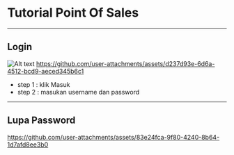# Tutorial Point Of Sales

---

## Login 
![Alt text](https://drive.google.com/file/d/1U-iBiideAcdHOiLFfkIV8PYZj_6jB0FO/view?usp=sharing)
https://github.com/user-attachments/assets/d237d93e-6d6a-4512-bcd9-aeced345b6c1


- step 1 : klik Masuk
- step 2 : masukan username dan password

---

## Lupa Password

https://github.com/user-attachments/assets/83e24fca-9f80-4240-8b64-1d7afd8ee3b0

